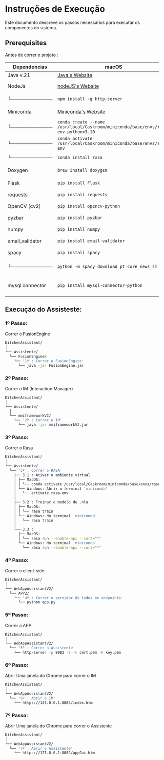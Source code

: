 # Instruções de Execução

Este documento descreve os passos necessários para executar os componentes do sistema.

## Prerequisites

Antes de correr o projeto :

| Dependencias  | macOS                   | Windows                                               |
|-------------|---------------------------|-------------------------------------------------------|
| Java v.21      | [Java's Website](https://learn.microsoft.com/en-us/java/openjdk/download) | [Java's Website](https://learn.microsoft.com/en-us/java/openjdk/download) |
| NodeJs         | [nodeJS's Website](https://nodejs.org/en)                            | [nodeJS's Website](https://nodejs.org/en)                        |
|   └────────────| `npm install -g http-server`                                         | `npm install -g http-server`                                     |
| Miniconda      | [Miniconda's Website](https://docs.conda.io/projects/miniconda/en/latest/) | [Miniconda's Website](https://docs.conda.io/projects/miniconda/en/latest/) |
|   └────────────| `conda create --name /usr/local/Caskroom/miniconda/base/envs/rasa-env python=3.10` | `conda create --name rasa-env python=3.10`                       |
|   └────────────| `conda activate /usr/local/Caskroom/miniconda/base/envs/rasa-env`    | `conda activate rasa-env`                                        |
|   └────────────| `conda install rasa`                                                  | `pip install rasa`                                               |
| Doxygen        | `brew install doxygen`                                                | [Doxygen's Website](https://www.doxygen.nl/index.html)           |
| Flask          | `pip install Flask`                                                   | `pip install Flask`                                               |
| requests       | `pip install requests`                                                | `pip install requests`                                            |
| OpenCV (cv2)   | `pip install opencv-python`                                           | `pip install opencv-python`                                      |
| pyzbar         | `pip install pyzbar`                                                  | `pip install pyzbar`                                             |
| numpy          | `pip install numpy`                                                   | `pip install numpy`                                               |
| email_validator| `pip install email-validator`                                         | `pip install email-validator`                                     |
| spacy          | `pip install spacy`                                                   | `pip install spacy`                                               |
|   └────────────| `python -m spacy download pt_core_news_sm`                           | `python -m spacy download pt_core_news_sm`                       |
| mysql.connector| `pip install mysql-connector-python`                                  | `pip install mysql-connector-python`                             |


## Execução do Assisteste:

### 1º Passo: 

Correr o FusionEngine

```bash
KitchenAssistant/
│
└── Assistente/
  └── FusionEngine/
    └── '1º : Correr o FusionEngine'
      └── java -jar FusionEngine.jar
```

### 2º Passo: 

Correr o IM (Interaction Manager)

```bash
KitchenAssistant/
│
└── Assistente/
  │
  └── mmiframeworkV2/
    └── '2º : Correr o IM'
      └── java -jar mmiframeworkV2.jar
```

### 3º Passo: 

Correr o Rasa

```bash
KitchenAssistant/
│
└── Assistente/
  └── '3º : Correr o RASA'
    ├── 3.1 : Ativar o ambiente virtual
    │ ├── MacOS: 
    │ │ └── conda activate /usr/local/Caskroom/miniconda/base/envs/rasa-env
    │ └── Windows: Abrir o terminal 'miniconda'
    │   └── activate rasa-env
    │
    ├── 3.2 : Treinar o modelo de .nlu
    │ ├── MacOS: 
    │ │ └── rasa train
    │ └── Windows: No terminal 'miniconda'
    │   └── rasa train
    │
    └── 3.3 : 
      ├── MacOS: 
      │ └── rasa run --enable-api --cors="*"
      └── Windows: No terminal 'miniconda'
        └── rasa run --enable-api --cors="*"
```

### 4º Passo: 

Correr o client-side 

```bash
KitchenAssistant/
│   
└── WebAppAssistantV2/
  └── APP2/
    └── '4º : Correr o servidor de todos os endpoints'
      └── python app.py
```

### 5º Passo: 

Correr a APP

```bash
KitchenAssistant/
│   
└── WebAppAssistantV2/
  └── '5º : Correr o Assistente' 
    └── http-server -p 8082 -S -C cert.pem -K key.pem
```

### 6º Passo: 

Abrir Uma janela do Chrome para correr o IM         

```bash
KitchenAssistant/
│  
└── WebAppAssistantV2/
  └── '6º : Abrir o IM'
    └── https://127.0.0.1:8082/index.htm
```

### 7º Passo: 

Abrir Uma janela do Chrome para correr o Assistente 

```bash
KitchenAssistant/
│   
└── WebAppAssistantV2/
  └── '7º : Abrir o Assistente'
    └── https://127.0.0.1:8082/appGui.htm
```
